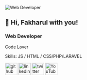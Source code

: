 ![Web Developer ](https://scontent.fbah1-1.fna.fbcdn.net/v/t1.18169-9/28795391_2049999201681438_1074777281490985495_n.jpg?_nc_cat=100&ccb=1-5&_nc_sid=09cbfe&_nc_ohc=8rU--kLwwE4AX_vbaqI&_nc_ht=scontent.fbah1-1.fna&oh=00_AT-Nrv5cOlwg7JcvZXcIDepSA3htD2GIXy4DFsogK8NlpA&oe=6249A63C)
## 👋 Hi, Fakharul with you!
### Web Developer 

Code Lover

Skills:  JS / HTML / CSS/PHP/LARAVEL



[<img src='https://cdn.jsdelivr.net/npm/simple-icons@3.0.1/icons/github.svg' alt='github' height='40'>](https://github.com/https://github.com/falgun26)  [<img src='https://cdn.jsdelivr.net/npm/simple-icons@3.0.1/icons/linkedin.svg' alt='linkedin' height='40'>](https://www.linkedin.com/in/https://www.linkedin.com/in/akm-fakharul-1601bb123//)  [<img src='https://cdn.jsdelivr.net/npm/simple-icons@3.0.1/icons/twitter.svg' alt='twitter' height='40'>](https://twitter.com/https://twitter.com/falgun26)  [<img src='https://cdn.jsdelivr.net/npm/simple-icons@3.0.1/icons/youtube.svg' alt='YouTube' height='40'>](https://www.youtube.com/channel/https://www.youtube.com/channel/UCNsYVueCgcd5g5LrcFRykIQ)  


